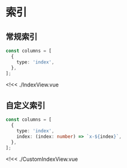 # 索引

## 常规索引

```ts
const columns = [
  {
    type: 'index',
  },
];
```

<!<< ./IndexView.vue

## 自定义索引

```ts
const columns = [
  {
    type: 'index',
    index: (index: number) => `x-${index}`,
  },
];
```

<!<< ./CustomIndexView.vue
